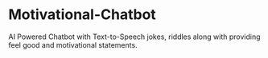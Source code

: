 # Motivational-Chatbot
AI Powered Chatbot with Text-to-Speech jokes, riddles along with providing feel good and motivational statements.
